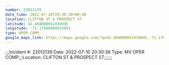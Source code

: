 ```yaml
---
number: 22012139
date_time: 2022-07-10T20:30:38+00:00
location: CLIFTON ST & PROSPECT ST
latitude: 42.404000052439045
longitude: -71.17646989933051
type: OPER COMP
google_maps_link: https://maps.google.com/?q=42.404000052439045,-71.17646989933051
---
```


;;;Incident #: 22012139  Date: 2022-07-10 20:30:38   Type: MV OPER COMP;;;Location: CLIFTON ST & PROSPECT ST;;;;;;
